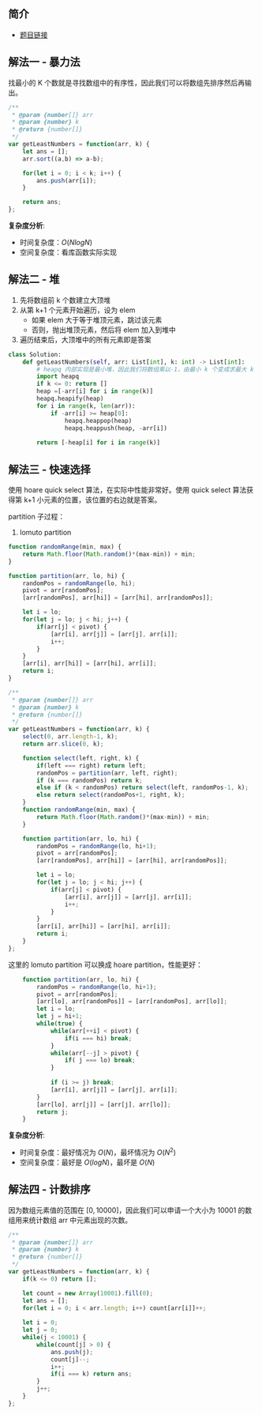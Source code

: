  
 
 
## 简介
- [题目链接](https://leetcode-cn.com/problems/zui-xiao-de-kge-shu-lcof/)


## 解法一 - 暴力法
找最小的 K 个数就是寻找数组中的有序性，因此我们可以将数组先排序然后再输出。

```javascript
/**
 * @param {number[]} arr
 * @param {number} k
 * @return {number[]}
 */
var getLeastNumbers = function(arr, k) {
    let ans = [];
    arr.sort((a,b) => a-b);

    for(let i = 0; i < k; i++) {
        ans.push(arr[i]);
    }

    return ans;
};
```
**复杂度分析**:
- 时间复杂度：$O(NlogN)$
- 空间复杂度：看库函数实际实现

## 解法二 - 堆
1. 先将数组前 k 个数建立大顶堆
2. 从第 k+1 个元素开始遍历，设为 elem
   - 如果 elem 大于等于堆顶元素，跳过该元素
   - 否则，抛出堆顶元素，然后将 elem 加入到堆中
3. 遍历结束后，大顶堆中的所有元素即是答案

```python
class Solution:
    def getLeastNumbers(self, arr: List[int], k: int) -> List[int]:
        # heapq 内部实现是最小堆，因此我们将数组乘以-1，由最小 k 个变成求最大 k 个
        import heapq
        if k <= 0: return []
        heap =[-arr[i] for i in range(k)]
        heapq.heapify(heap)
        for i in range(k, len(arr)):
            if -arr[i] >= heap[0]:
                heapq.heappop(heap)
                heapq.heappush(heap, -arr[i])
        
        return [-heap[i] for i in range(k)]
```

## 解法三 - 快速选择
使用 hoare quick select 算法，在实际中性能非常好。使用 quick select 算法获得第 k+1 小元素的位置，该位置的右边就是答案。

partition 子过程：
1. lomuto partition
```javascript
function randomRange(min, max) {
    return Math.floor(Math.random()*(max-min)) + min;
}

function partition(arr, lo, hi) {
    randomPos = randomRange(lo, hi);
    pivot = arr[randomPos];
    [arr[randomPos], arr[hi]] = [arr[hi], arr[randomPos]];

    let i = lo;
    for(let j = lo; j < hi; j++) {
        if(arr[j] < pivot) {
            [arr[i], arr[j]] = [arr[j], arr[i]];
            i++;
        }
    }
    [arr[i], arr[hi]] = [arr[hi], arr[i]];
    return i;
}
```

```javascript
/**
 * @param {number[]} arr
 * @param {number} k
 * @return {number[]}
 */
var getLeastNumbers = function(arr, k) {
    select(0, arr.length-1, k);
    return arr.slice(0, k);

    function select(left, right, k) {
        if(left === right) return left;
        randomPos = partition(arr, left, right);
        if (k === randomPos) return k;
        else if (k < randomPos) return select(left, randomPos-1, k);
        else return select(randomPos+1, right, k); 
    }
    function randomRange(min, max) {
        return Math.floor(Math.random()*(max-min)) + min;
    }

    function partition(arr, lo, hi) {
        randomPos = randomRange(lo, hi+1);
        pivot = arr[randomPos];
        [arr[randomPos], arr[hi]] = [arr[hi], arr[randomPos]];

        let i = lo;
        for(let j = lo; j < hi; j++) {
            if(arr[j] < pivot) {
                [arr[i], arr[j]] = [arr[j], arr[i]];
                i++;
            }
        }
        [arr[i], arr[hi]] = [arr[hi], arr[i]];
        return i;
    }
};

```

这里的 lomuto partition 可以换成 hoare partition，性能更好：
```javascript
    function partition(arr, lo, hi) {
        randomPos = randomRange(lo, hi+1);
        pivot = arr[randomPos];
        [arr[lo], arr[randomPos]] = [arr[randomPos], arr[lo]];
        let i = lo;
        let j = hi+1;
        while(true) {
            while(arr[++i] < pivot) {
                if(i === hi) break;
            }
            while(arr[--j] > pivot) {
                if( j === lo) break;
            }
            
            if (i >= j) break;
            [arr[i], arr[j]] = [arr[j], arr[i]];
        }
        [arr[lo], arr[j]] = [arr[j], arr[lo]];
        return j;
    }
```
**复杂度分析**:
- 时间复杂度：最好情况为 $O(N)$，最坏情况为 $O(N^2)$
- 空间复杂度：最好是 $O(logN)$，最坏是 $O(N)$

## 解法四 - 计数排序
因为数组元素值的范围在 $[0, 10000]$，因此我们可以申请一个大小为 10001 的数组用来统计数组 arr 中元素出现的次数。

```javascript
/**
 * @param {number[]} arr
 * @param {number} k
 * @return {number[]}
 */
var getLeastNumbers = function(arr, k) {
    if(k <= 0) return [];

    let count = new Array(10001).fill(0);
    let ans = [];
    for(let i = 0; i < arr.length; i++) count[arr[i]]++;
    
    let i = 0;
    let j = 0;
    while(j < 10001) {
        while(count[j] > 0) {
            ans.push(j);
            count[j]--;
            i++;
            if(i === k) return ans;
        }
        j++;
    }
};
```
